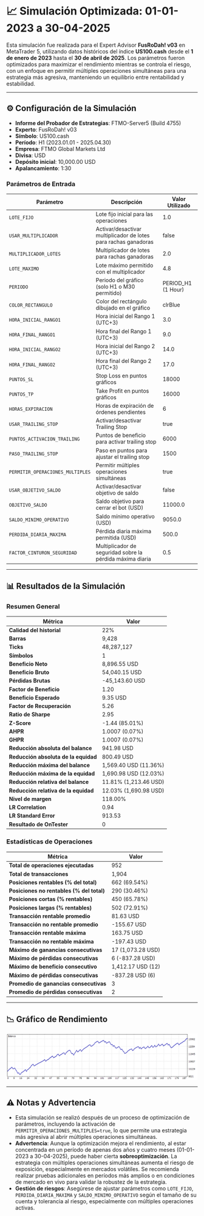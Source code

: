 # 📈 Simulación Optimizada: 01-01-2023 a 30-04-2025

Esta simulación fue realizada para el Expert Advisor **FusRoDah! v03** en MetaTrader 5, utilizando datos históricos del índice **US100.cash** desde el **1 de enero de 2023** hasta el **30 de abril de 2025**. Los parámetros fueron optimizados para maximizar el rendimiento mientras se controla el riesgo, con un enfoque en permitir múltiples operaciones simultáneas para una estrategia más agresiva, manteniendo un equilibrio entre rentabilidad y estabilidad.

---

## ⚙️ Configuración de la Simulación

- **Informe del Probador de Estrategias**: FTMO-Server5 (Build 4755)
- **Experto**: FusRoDah! v03
- **Símbolo**: US100.cash
- **Período**: H1 (2023.01.01 - 2025.04.30)
- **Empresa**: FTMO Global Markets Ltd
- **Divisa**: USD
- **Depósito inicial**: 10,000.00 USD
- **Apalancamiento**: 1:30

### Parámetros de Entrada

| Parámetro                   | Descripción                                               | Valor Utilizado   |
|-----------------------------|-----------------------------------------------------------|-------------------|
| `LOTE_FIJO`                 | Lote fijo inicial para las operaciones                    | 1.0               |
| `USAR_MULTIPLICADOR`        | Activar/desactivar multiplicador de lotes para rachas ganadoras | false             |
| `MULTIPLICADOR_LOTES`       | Multiplicador de lotes para rachas ganadoras              | 2.0               |
| `LOTE_MAXIMO`               | Lote máximo permitido con el multiplicador                | 4.8               |
| `PERIODO`                   | Periodo del gráfico (solo H1 o M30 permitido)             | PERIOD_H1 (1 Hour)|
| `COLOR_RECTANGULO`          | Color del rectángulo dibujado en el gráfico               | clrBlue           |
| `HORA_INICIAL_RANGO1`       | Hora inicial del Rango 1 (UTC+3)                          | 3.0               |
| `HORA_FINAL_RANGO1`         | Hora final del Rango 1 (UTC+3)                            | 9.0               |
| `HORA_INICIAL_RANGO2`       | Hora inicial del Rango 2 (UTC+3)                          | 14.0              |
| `HORA_FINAL_RANGO2`         | Hora final del Rango 2 (UTC+3)                            | 17.0              |
| `PUNTOS_SL`                 | Stop Loss en puntos gráficos                              | 18000             |
| `PUNTOS_TP`                 | Take Profit en puntos gráficos                            | 16000             |
| `HORAS_EXPIRACION`          | Horas de expiración de órdenes pendientes                 | 6                 |
| `USAR_TRAILING_STOP`        | Activar/desactivar Trailing Stop                          | true              |
| `PUNTOS_ACTIVACION_TRAILING`| Puntos de beneficio para activar trailing stop            | 6000              |
| `PASO_TRAILING_STOP`        | Paso en puntos para ajustar el trailing stop              | 1500              |
| `PERMITIR_OPERACIONES_MULTIPLES` | Permitir múltiples operaciones simultáneas            | true              |
| `USAR_OBJETIVO_SALDO`       | Activar/desactivar objetivo de saldo                      | false             |
| `OBJETIVO_SALDO`            | Saldo objetivo para cerrar el bot (USD)                   | 11000.0           |
| `SALDO_MINIMO_OPERATIVO`    | Saldo mínimo operativo (USD)                              | 9050.0            |
| `PERDIDA_DIARIA_MAXIMA`     | Pérdida diaria máxima permitida (USD)                     | 500.0             |
| `FACTOR_CINTURON_SEGURIDAD` | Multiplicador de seguridad sobre la pérdida máxima diaria | 0.5               |

---

## 📊 Resultados de la Simulación

### Resumen General

| Métrica                          | Valor              |
|----------------------------------|--------------------|
| **Calidad del historial**        | 22%               |
| **Barras**                       | 9,428             |
| **Ticks**                        | 48,287,127        |
| **Símbolos**                     | 1                 |
| **Beneficio Neto**               | 8,896.55 USD      |
| **Beneficio Bruto**              | 54,040.15 USD     |
| **Pérdidas Brutas**              | -45,143.60 USD    |
| **Factor de Beneficio**          | 1.20              |
| **Beneficio Esperado**           | 9.35 USD          |
| **Factor de Recuperación**       | 5.26              |
| **Ratio de Sharpe**              | 2.95              |
| **Z-Score**                      | -1.44 (85.01%)    |
| **AHPR**                         | 1.0007 (0.07%)    |
| **GHPR**                         | 1.0007 (0.07%)    |
| **Reducción absoluta del balance** | 941.98 USD      |
| **Reducción absoluta de la equidad** | 800.49 USD    |
| **Reducción máxima del balance** | 1,569.40 USD (11.36%) |
| **Reducción máxima de la equidad** | 1,690.98 USD (12.03%) |
| **Reducción relativa del balance** | 11.81% (1,213.46 USD) |
| **Reducción relativa de la equidad** | 12.03% (1,690.98 USD) |
| **Nivel de margen**              | 118.00%           |
| **LR Correlation**               | 0.94              |
| **LR Standard Error**            | 913.53            |
| **Resultado de OnTester**        | 0                 |

### Estadísticas de Operaciones

| Métrica                                   | Valor              |
|-------------------------------------------|--------------------|
| **Total de operaciones ejecutadas**       | 952               |
| **Total de transacciones**                | 1,904             |
| **Posiciones rentables (% del total)**    | 662 (69.54%)      |
| **Posiciones no rentables (% del total)** | 290 (30.46%)      |
| **Posiciones cortas (% rentables)**       | 450 (65.78%)      |
| **Posiciones largas (% rentables)**       | 502 (72.91%)      |
| **Transacción rentable promedio**         | 81.63 USD         |
| **Transacción no rentable promedio**      | -155.67 USD       |
| **Transacción rentable máxima**           | 163.75 USD        |
| **Transacción no rentable máxima**        | -197.43 USD       |
| **Máximo de ganancias consecutivas**      | 17 (1,073.28 USD) |
| **Máximo de pérdidas consecutivas**       | 6 (-837.28 USD)   |
| **Máximo de beneficio consecutivo**       | 1,412.17 USD (12) |
| **Máximo de pérdidas consecutivas**       | -837.28 USD (6)   |
| **Promedio de ganancias consecutivas**    | 3                 |
| **Promedio de pérdidas consecutivas**     | 2                 |

---

## 📉 Gráfico de Rendimiento

![Gráfico General](ReportTester-550097663.png)

---

## ⚠️ Notas y Advertencia

- Esta simulación se realizó después de un proceso de optimización de parámetros, incluyendo la activación de `PERMITIR_OPERACIONES_MULTIPLES=true`, lo que permite una estrategia más agresiva al abrir múltiples operaciones simultáneas.
- **Advertencia**: Aunque la optimización mejora el rendimiento, al estar concentrada en un período de apenas dos años y cuatro meses (01-01-2023 a 30-04-2025), puede haber cierta **sobreoptimización**. La estrategia con múltiples operaciones simultáneas aumenta el riesgo de exposición, especialmente en mercados volátiles. Se recomienda realizar pruebas adicionales en períodos más amplios o en condiciones de mercado en vivo para validar la robustez de la estrategia.
- **Gestión de riesgos**: Asegúrese de ajustar parámetros como `LOTE_FIJO`, `PERDIDA_DIARIA_MAXIMA` y `SALDO_MINIMO_OPERATIVO` según el tamaño de su cuenta y tolerancia al riesgo, especialmente con múltiples operaciones activas.